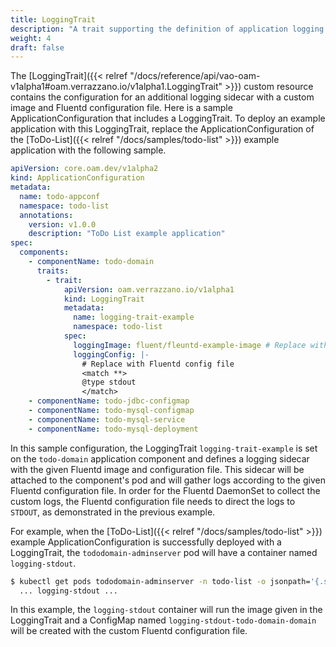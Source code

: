 ```yaml
---
title: LoggingTrait
description: "A trait supporting the definition of application logging parameters"
weight: 4
draft: false
---
```

The [LoggingTrait]({{< relref "/docs/reference/api/vao-oam-v1alpha1#oam.verrazzano.io/v1alpha1.LoggingTrait" >}}) custom resource contains the configuration for an additional logging sidecar with a custom image and Fluentd configuration file.
Here is a sample ApplicationConfiguration that includes a LoggingTrait.
To deploy an example application with this LoggingTrait, replace the ApplicationConfiguration of the [ToDo-List]({{< relref "/docs/samples/todo-list" >}}) example application with the following sample.

```yaml
apiVersion: core.oam.dev/v1alpha2
kind: ApplicationConfiguration
metadata:
  name: todo-appconf
  namespace: todo-list
  annotations:
    version: v1.0.0
    description: "ToDo List example application"
spec:
  components:
    - componentName: todo-domain
      traits:
        - trait:
            apiVersion: oam.verrazzano.io/v1alpha1
            kind: LoggingTrait
            metadata:
              name: logging-trait-example
              namespace: todo-list
            spec:
              loggingImage: fluent/fleuntd-example-image # Replace with custom Fluentd Image
              loggingConfig: |-
                # Replace with Fluentd config file
                <match **>
                @type stdout
                </match>
    - componentName: todo-jdbc-configmap
    - componentName: todo-mysql-configmap
    - componentName: todo-mysql-service
    - componentName: todo-mysql-deployment
```
In this sample configuration, the LoggingTrait `logging-trait-example` is set on the `todo-domain` application component and defines a logging sidecar with the given Fluentd image and configuration file.
This sidecar will be attached to the component's pod and will gather logs according to the given Fluentd configuration file.
In order for the Fluentd DaemonSet to collect the custom logs, the Fluentd configuration file needs to direct the logs to `STDOUT`, as demonstrated in the previous example.

For example, when the [ToDo-List]({{< relref "/docs/samples/todo-list" >}}) example ApplicationConfiguration is successfully deployed with a LoggingTrait, the `tododomain-adminserver` pod will have a container named `logging-stdout`.
```bash
$ kubectl get pods tododomain-adminserver -n todo-list -o jsonpath='{.spec.containers[*].name}'
  ... logging-stdout ...
```
In this example, the `logging-stdout` container will run the image given in the LoggingTrait and a ConfigMap named `logging-stdout-todo-domain-domain` will be created with the custom Fluentd configuration file.

